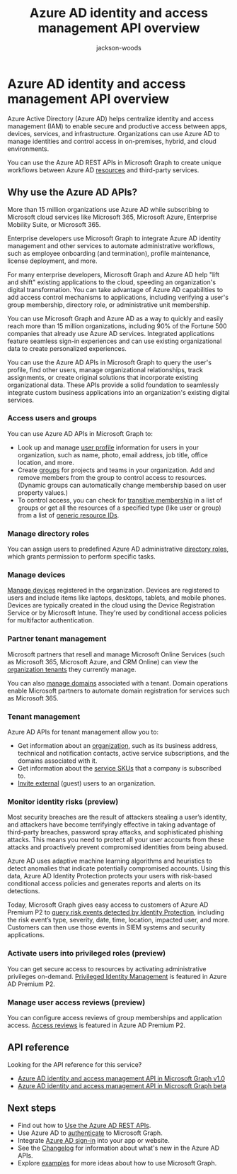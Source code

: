 ﻿---
title: "Azure AD identity and access management API overview"
description: "Azure Active Directory (Azure AD) helps centralize identity and access management (IAM) to enable secure and productive access between apps, devices, services, and infrastructure. Organizations can use Azure AD to manage identities and control access in on-premises, hybrid, and cloud environments.  "
author: "jackson-woods"
localization_priority: Priority
ms.prod: "microsoft-identity-platform"
ms.custom: scenarios:getting-started
---

# Azure AD identity and access management API overview

Azure Active Directory (Azure AD) helps centralize identity and access management (IAM) to enable secure and productive access between apps, devices, services, and infrastructure. Organizations can use Azure AD to manage identities and control access in on-premises, hybrid, and cloud environments.

You can use the Azure AD REST APIs in Microsoft Graph to create unique workflows between Azure AD [resources](/graph/api/resources/azure-ad-overview?view=graph-rest-1.0) and third-party services.

## Why use the Azure AD APIs?

More than 15 million organizations use Azure AD while subscribing to Microsoft cloud services like Microsoft 365, Microsoft Azure, Enterprise Mobility Suite, or Microsoft 365.

Enterprise developers use Microsoft Graph to integrate Azure AD identity management and other services to automate administrative workflows, such as employee onboarding (and termination), profile maintenance, license deployment, and more.

For many enterprise developers, Microsoft Graph and Azure AD help "lift and shift" existing applications to the cloud, speeding an organization's digital transformation. You can take advantage of Azure AD capabilities to add access control mechanisms to applications, including verifying a user's group membership, directory role, or administrative unit membership.

You can use Microsoft Graph and Azure AD as a way to quickly and easily reach more than 15 million organizations, including 90% of the Fortune 500 companies that already use Azure AD services. Integrated applications feature seamless sign-in experiences and can use existing organizational data to create personalized experiences.

You can use the Azure AD APIs in Microsoft Graph to query the user's profile, find other users, manage organizational relationships, track assignments, or create original solutions that incorporate existing organizational data. These APIs provide a solid foundation to seamlessly integrate custom business applications into an organization's existing digital services.

### Access users and groups

You can use Azure AD APIs in Microsoft Graph to:

- Look up and manage [user profile](/graph/api/resources/user?view=graph-rest-1.0) information for users in your organization, such as name, photo, email address, job title, office location, and more.
- Create [groups](/graph/api/resources/groups-overview?view=graph-rest-1.0) for projects and teams in your organization. Add and remove members from the group to control access to resources. (Dynamic groups can automatically change membership based on user property values.)
- To control access, you can check for [transitive membership](/graph/api/user-checkmembergroups?view=graph-rest-1.0) in a list of groups or get all the resources of a specified type (like user or group) from a list of [generic resource IDs](/graph/api/directoryobject-getbyids?view=graph-rest-1.0).

### Manage directory roles

You can assign users to predefined Azure AD administrative [directory roles](/graph/api/resources/directoryrole?view=graph-rest-1.0), which grants permission to perform specific tasks.

### Manage devices

[Manage devices](/azure/active-directory/device-management-introduction) registered in the organization. Devices are registered to users and include items like laptops, desktops, tablets, and mobile phones. Devices are typically created in the cloud using the Device Registration Service or by Microsoft Intune. They're used by conditional access policies for multifactor authentication.

### Partner tenant management

Microsoft partners that resell and manage Microsoft Online Services (such as Microsoft 365, Microsoft Azure, and CRM Online) can view the [organization tenants](/graph/api/resources/contract?view=graph-rest-1.0) they currently manage.

You can also [manage domains](/graph/api/resources/domain?view=graph-rest-1.0) associated with a tenant. Domain operations enable Microsoft partners to automate domain registration for services such as Microsoft 365.

### Tenant management

Azure AD APIs for tenant management allow you to:

- Get information about an [organization](/graph/api/resources/organization?view=graph-rest-1.0), such as its business address, technical and notification contacts, active service subscriptions, and the domains associated with it.
- Get information about the [service SKUs](/graph/api/resources/subscribedsku?view=graph-rest-1.0) that a company is subscribed to.
- [Invite external](/graph/api/resources/invitation?view=graph-rest-1.0) (guest) users to an organization.

### Monitor identity risks (preview)

Most security breaches are the result of attackers stealing a user’s identity, and attackers have become terrifyingly effective in taking advantage of third-party breaches, password spray attacks, and sophisticated phishing attacks. This means you need to protect all your user accounts from these attacks and proactively prevent compromised identities from being abused.

Azure AD uses adaptive machine learning algorithms and heuristics to detect anomalies that indicate potentially compromised accounts. Using this data, Azure AD Identity Protection protects your users with risk-based conditional access policies and generates reports and alerts on its detections.

Today, Microsoft Graph gives easy access to customers of Azure AD Premium P2 to [query risk events detected by Identity Protection](/graph/api/resources/identityprotection-root?view=graph-rest-beta), including the risk event’s type, severity, date, time, location, impacted user, and more. Customers can then use those events in SIEM systems and security applications.

### Activate users into privileged roles (preview)

You can get secure access to resources by activating administrative privileges on-demand. [Privileged Identity Management](/graph/api/resources/privilegedidentitymanagement-root?view=graph-rest-beta) is featured in Azure AD Premium P2.

### Manage user access reviews (preview)

You can configure access reviews of group memberships and application access. [Access reviews](/graph/api/resources/accessreviews-root?view=graph-rest-beta) is featured in Azure AD Premium P2.

## API reference

Looking for the API reference for this service?

- [Azure AD identity and access management API in Microsoft Graph v1.0](/graph/api/resources/azure-ad-overview?view=graph-rest-1.0)
- [Azure AD identity and access management API in Microsoft Graph beta](/graph/api/resources/azure-ad-overview?view=graph-rest-beta)

## Next steps

- Find out how to [Use the Azure AD REST APIs](/graph/api/resources/azure-ad-overview?view=graph-rest-1.0).
- Use Azure AD to [authenticate](./auth/index.yml) to Microsoft Graph.
- Integrate [Azure AD sign-in](https://azure.microsoft.com/develop/identity/signin/) into your app or website.
- See the [Changelog](changelog.md) for information about what's new in the Azure AD APIs.
- Explore [examples](https://developer.microsoft.com/graph/graph/examples) for more ideas about how to use Microsoft Graph.
